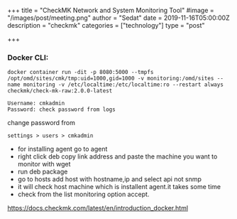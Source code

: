 +++
title = "CheckMK Network and System Monitoring Tool"
#image = "/images/post/meeting.png"
author = "Sedat"
date = 2019-11-16T05:00:00Z
description = "checkmk"
categories = ["technology"]
type = "post"

+++
### Docker CLI:

```
docker container run -dit -p 8080:5000 --tmpfs /opt/omd/sites/cmk/tmp:uid=1000,gid=1000 -v monitoring:/omd/sites --name monitoring -v /etc/localtime:/etc/localtime:ro --restart always checkmk/check-mk-raw:2.0.0-latest
```

```
Username: cmkadmin
Password: check password from logs
```

change password from

`settings > users > cmkadmin`


- for installing agent go to agent 
- right click deb copy link address and paste the machine you want to monitor with wget
- run deb package
- go to hosts add host with hostname,ip and select api not snmp
- it will check host machine which is installent agent.it takes some time
- check from the list monitoring option accept.

https://docs.checkmk.com/latest/en/introduction_docker.html